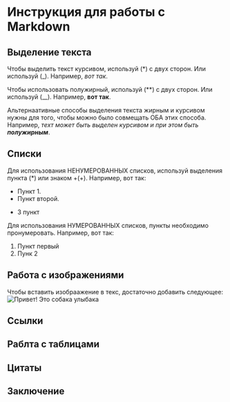# Инструкция для работы с Markdown

## Выделение текста

Чтобы выделить текст курсивом, используй (*) с двух сторон. Или используй (_). Например, *вот так*.

Чтобы использовать полужирный, используй (**) с двух сторон. Или используй (__). Например, **вот так**.

Альтернаативные способы выделения текста жирным и курсивом нужны для того, чтобы можно было совмещать ОБА этих способа. Например, _техт может быть выделен курсивом и при этом быть **полужирным**_.

## Списки

Для использования НЕНУМЕРОВАННЫХ списков, используй выделения пункта (*) или знаком +(+). Например, вот так:
* Пункт 1.
* Пункт второй.
+ 3 пункт


Для использования НУМЕРОВАННЫХ списков, пункты необходимо пронумеровать. Например, вот так:
1. Пункт первый
2. Пунк 2


## Работа с изображениями

Чтобы вставить изобраажение в текс, достаточно добавить следующее:
![Привет! Это собака улыбака](smiledog.jpg)

## Ссылки

## Раблта с таблицами

## Цитаты

## Заключение